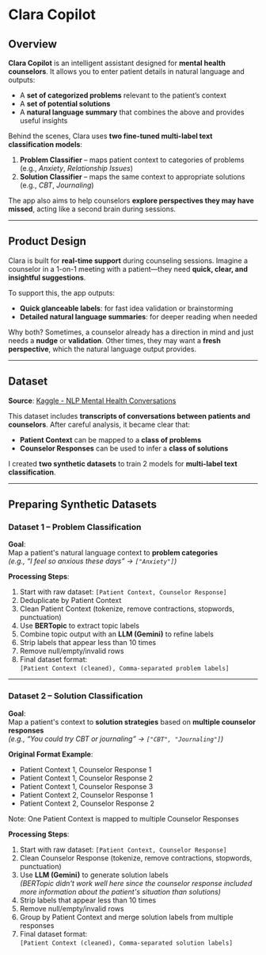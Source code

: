 # Clara Copilot

## Overview

**Clara Copilot** is an intelligent assistant designed for **mental health counselors**. It allows you to enter patient details in natural language and outputs:

- A **set of categorized problems** relevant to the patient’s context  
- A **set of potential solutions**
- A **natural language summary** that combines the above and provides useful insights

Behind the scenes, Clara uses **two fine-tuned multi-label text classification models**:

1. **Problem Classifier** – maps patient context to categories of problems (e.g., *Anxiety*, *Relationship Issues*)
2. **Solution Classifier** – maps the same context to appropriate solutions (e.g., *CBT*, *Journaling*)

The app also aims to help counselors **explore perspectives they may have missed**, acting like a second brain during sessions.

---

## Product Design

Clara is built for **real-time support** during counseling sessions. Imagine a counselor in a 1-on-1 meeting with a patient—they need **quick, clear, and insightful suggestions**.

To support this, the app outputs:

- **Quick glanceable labels**: for fast idea validation or brainstorming
- **Detailed natural language summaries**: for deeper reading when needed

Why both? Sometimes, a counselor already has a direction in mind and just needs a **nudge** or **validation**. Other times, they may want a **fresh perspective**, which the natural language output provides.

---

## Dataset

**Source**: [Kaggle - NLP Mental Health Conversations](https://www.kaggle.com/datasets/thedevastator/nlp-mental-health-conversations/data)

This dataset includes **transcripts of conversations between patients and counselors**. After careful analysis, it became clear that:

- **Patient Context** can be mapped to a **class of problems**
- **Counselor Responses** can be used to infer a **class of solutions**

I created **two synthetic datasets** to train 2 models for **multi-label text classification**.

---

## Preparing Synthetic Datasets

### Dataset 1 – Problem Classification

**Goal**:  
Map a patient's natural language context to **problem categories**  
*(e.g., “I feel so anxious these days” → `["Anxiety"]`)*

**Processing Steps**:

1. Start with raw dataset: `[Patient Context, Counselor Response]`
2. Deduplicate by Patient Context
3. Clean Patient Context (tokenize, remove contractions, stopwords, punctuation)
4. Use **BERTopic** to extract topic labels
5. Combine topic output with an **LLM (Gemini)** to refine labels
6. Strip labels that appear less than 10 times
7. Remove null/empty/invalid rows
8. Final dataset format:  
   `[Patient Context (cleaned), Comma-separated problem labels]`

---

### Dataset 2 – Solution Classification

**Goal**:  
Map a patient's context to **solution strategies** based on **multiple counselor responses**  
*(e.g., “You could try CBT or journaling” → `["CBT", "Journaling"]`)*

**Original Format Example**:
- Patient Context 1, Counselor Response 1
- Patient Context 1, Counselor Response 2
- Patient Context 1, Counselor Response 3
- Patient Context 2, Counselor Response 1
- Patient Context 2, Counselor Response 2

Note: One Patient Context is mapped to multiple Counselor Responses

**Processing Steps**:

1. Start with raw dataset: `[Patient Context, Counselor Response]`
2. Clean Counselor Response (tokenize, remove contractions, stopwords, punctuation)
3. Use **LLM (Gemini)** to generate solution labels  
   *(BERTopic didn't work well here since the counselor response included more information about the patient's situation than solutions)*
4. Strip labels that appear less than 10 times
5. Remove null/empty/invalid rows
6. Group by Patient Context and merge solution labels from multiple responses
7. Final dataset format:  
   `[Patient Context (cleaned), Comma-separated solution labels]`
